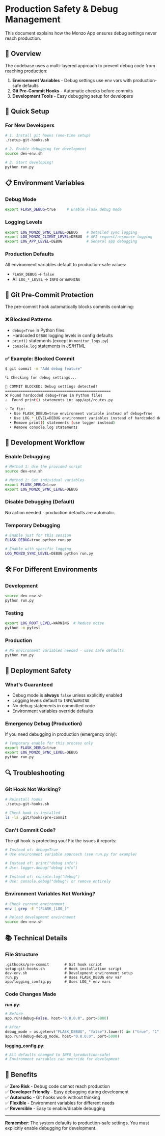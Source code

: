 # Production Safety & Debug Management

This document explains how the Monzo App ensures debug settings never reach production.

## 🎯 Overview

The codebase uses a multi-layered approach to prevent debug code from reaching production:

1. **Environment Variables** - Debug settings use env vars with production-safe defaults
2. **Git Pre-Commit Hooks** - Automatic checks before commits
3. **Development Tools** - Easy debugging setup for developers

## 🔧 Quick Setup

### For New Developers

```bash
# 1. Install git hooks (one-time setup)
./setup-git-hooks.sh

# 2. Enable debugging for development
source dev-env.sh

# 3. Start developing!
python run.py
```

## 📋 Environment Variables

### Debug Mode
```bash
export FLASK_DEBUG=true     # Enable Flask debug mode
```

### Logging Levels
```bash
export LOG_MONZO_SYNC_LEVEL=DEBUG    # Detailed sync logging
export LOG_MONZO_CLIENT_LEVEL=DEBUG  # API request/response logging
export LOG_APP_LEVEL=DEBUG           # General app debugging
```

### Production Defaults
All environment variables default to production-safe values:
- `FLASK_DEBUG` → `false`
- All `LOG_*_LEVEL` → `INFO` or `WARNING`

## 🚫 Git Pre-Commit Protection

The pre-commit hook automatically blocks commits containing:

### ❌ Blocked Patterns
- `debug=True` in Python files
- Hardcoded `DEBUG` logging levels in config defaults
- `print()` statements (except in `monitor_logs.py`)
- `console.log` statements in JS/HTML

### ✅ Example: Blocked Commit
```bash
$ git commit -m "Add debug feature"

🔍 Checking for debug settings...

🚫 COMMIT BLOCKED: Debug settings detected!
================================================
❌ Found hardcoded debug=True in Python files
⚠️  Found print() statements in: app/api/routes.py

💡 To fix:
  • Use FLASK_DEBUG=true environment variable instead of debug=True
  • Use LOG_*_LEVEL=DEBUG environment variables instead of hardcoded defaults
  • Remove print() statements (use logger instead)
  • Remove console.log statements
```

## 🔧 Development Workflow

### Enable Debugging
```bash
# Method 1: Use the provided script
source dev-env.sh

# Method 2: Set individual variables
export FLASK_DEBUG=true
export LOG_MONZO_SYNC_LEVEL=DEBUG
```

### Disable Debugging (Default)
No action needed - production defaults are automatic.

### Temporary Debugging
```bash
# Enable just for this session
FLASK_DEBUG=true python run.py

# Enable with specific logging
LOG_MONZO_SYNC_LEVEL=DEBUG python run.py
```

## 🛠 For Different Environments

### Development
```bash
source dev-env.sh
python run.py
```

### Testing
```bash
export LOG_ROOT_LEVEL=WARNING  # Reduce noise
python -m pytest
```

### Production
```bash
# No environment variables needed - uses safe defaults
python run.py
```

## 🚀 Deployment Safety

### What's Guaranteed
- Debug mode is **always** `false` unless explicitly enabled
- Logging levels default to `INFO`/`WARNING`
- No debug statements in committed code
- Environment variables override defaults

### Emergency Debug (Production)
If you need debugging in production (emergency only):
```bash
# Temporary enable for this process only
export FLASK_DEBUG=true
export LOG_MONZO_SYNC_LEVEL=DEBUG
python run.py
```

## 🔍 Troubleshooting

### Git Hook Not Working?
```bash
# Reinstall hooks
./setup-git-hooks.sh

# Check hook is installed
ls -la .git/hooks/pre-commit
```

### Can't Commit Code?
The git hook is protecting you! Fix the issues it reports:

```bash
# Instead of: debug=True
# Use environment variable approach (see run.py for example)

# Instead of: print("debug info")
# Use: logger.debug("debug info")

# Instead of: console.log("debug")
# Use: console.debug("debug") or remove entirely
```

### Environment Variables Not Working?
```bash
# Check current environment
env | grep -E "(FLASK_|LOG_)"

# Reload development environment
source dev-env.sh
```

## 📚 Technical Details

### File Structure
```
.githooks/pre-commit       # Git hook script
setup-git-hooks.sh         # Hook installation script
dev-env.sh                 # Development environment setup
run.py                     # Uses FLASK_DEBUG env var
app/logging_config.py      # Uses LOG_* env vars
```

### Code Changes Made

**run.py**:
```python
# Before
app.run(debug=False, host="0.0.0.0", port=5000)

# After
debug_mode = os.getenv("FLASK_DEBUG", "false").lower() in ("true", "1", "yes")
app.run(debug=debug_mode, host="0.0.0.0", port=5000)
```

**logging_config.py**:
```python
# All defaults changed to INFO (production-safe)
# Environment variables can override for development
```

## 🎉 Benefits

✅ **Zero Risk** - Debug code cannot reach production  
✅ **Developer Friendly** - Easy debugging during development  
✅ **Automatic** - Git hooks work without thinking  
✅ **Flexible** - Environment variables for different needs  
✅ **Reversible** - Easy to enable/disable debugging  

---

**Remember**: The system defaults to production-safe settings. You must explicitly enable debugging for development. 